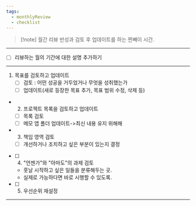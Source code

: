 ```yaml
---
tags:
  - monthlyReview
  - checklist
---
```

>[!note] 월간 리뷰
>반성과 검토 후 업데이트를 하는 찐빼이 시간.
---

- [ ] 리뷰하는 월의 기간에 대한 설명 추가하기
---
 1. 목표를 검토하고 업데이트
	- [ ]  검토 : 어떤 성공을 거두었거나 무엇을 성취했는가
	- [ ] 업데이트(새로 등장한 목표 추가, 목표 범위 수정, 삭제 등)
- 2. 프로젝트 목록을 검토하고 업데이트
	- [ ] 목록 검토
	- [ ] 메모 앱 폴더 업데이트->최신 내용 유지 위해해
- 3. 책임 영역 검토
	- [ ] 개선하거나 조치하고 싶은 부분이 있는지 결정
- [ ] 4. "언젠가"와 "아마도"의 과제 검토
	- 훗날 시작하고 싶은 일들을 분류해두는 곳.
	- 실제로 가능하다면 바로 시행할 수 있도록.
- [ ] 5. 우선순위 재설정
---
